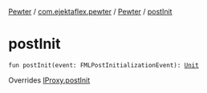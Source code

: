 [Pewter](../../index.md) / [com.ejektaflex.pewter](../index.md) / [Pewter](index.md) / [postInit](./post-init.md)

# postInit

`fun postInit(event: FMLPostInitializationEvent): `[`Unit`](https://kotlinlang.org/api/latest/jvm/stdlib/kotlin/-unit/index.html)

Overrides [IProxy.postInit](../../com.ejektaflex.pewter.proxy/-i-proxy/post-init.md)

